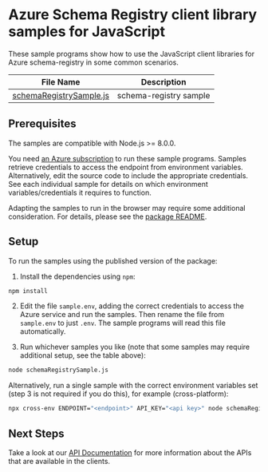<!-- The following YAML bit is needed by the docs system to publish the samples online. Uncomment/Update it when the samples can be published publically -->

<!-- ---
page_type: sample
languages:
  - javascript
products:
  - azure
  - azure-schema-registry
urlFragment: schema-registry-javascript
--- -->

# Azure Schema Registry client library samples for JavaScript

These sample programs show how to use the JavaScript client libraries for Azure schema-registry in some common scenarios.

| **File Name**                                           | **Description**                                                                                    |
| ------------------------------------------------------- | -------------------------------------------------------------------------------------------------- |
| [schemaRegistrySample.js][schemaRegistrySample]         | schema-registry sample                                                                                    |

## Prerequisites

The samples are compatible with Node.js >= 8.0.0.

You need [an Azure subscription][freesub] to run these sample programs. Samples retrieve credentials to access the endpoint from environment variables. Alternatively, edit the source code to include the appropriate credentials. See each individual sample for details on which environment variables/credentials it requires to function.

Adapting the samples to run in the browser may require some additional consideration. For details, please see the [package README][package].

## Setup

To run the samples using the published version of the package:

1. Install the dependencies using `npm`:

```bash
npm install
```

2. Edit the file `sample.env`, adding the correct credentials to access the Azure service and run the samples. Then rename the file from `sample.env` to just `.env`. The sample programs will read this file automatically.

3. Run whichever samples you like (note that some samples may require additional setup, see the table above):

```bash
node schemaRegistrySample.js
```

Alternatively, run a single sample with the correct environment variables set (step 3 is not required if you do this), for example (cross-platform):

```bash
npx cross-env ENDPOINT="<endpoint>" API_KEY="<api key>" node schemaRegistrySample.js
```

## Next Steps

Take a look at our [API Documentation][apiref] for more information about the APIs that are available in the clients.

[schemaRegistrySample]: https://github.com/Azure/azure-sdk-for-js/blob/master/sdk/schemaregistry/schema-registry/samples/javascript/schemaRegistrySample.js
[apiref]: https://docs.microsoft.com/javascript/api
[freesub]: https://azure.microsoft.com/free/
[package]: https://github.com/Azure/azure-sdk-for-js/tree/master/sdk/schemaregistry/schema-registry/README.md
